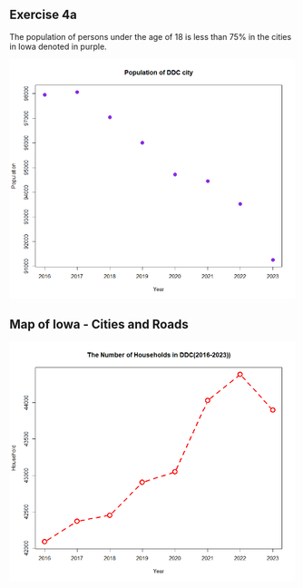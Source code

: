 ## Exercise 4a 
The population of persons under the age of 18 is less than 75% in the cities in Iowa denoted in purple.

![This is a map I made](ex_4a_1.png)

## Map of Iowa - Cities and Roads 

![This is a map I made](ex_4a_2.png)
